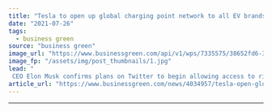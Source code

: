```yaml
---
title: "Tesla to open up global charging point network to all EV brands"
date: "2021-07-26"
tags: 
  - business green
source: "business green"
image_url: "https://www.businessgreen.com/api/v1/wps/7335575/38652fd6-3d14-46f2-a246-29325ecf5128/2/0-0-Supercharger-06-185x114.jpg"
image_fp: "/assets/img/post_thumbnails/1.jpg"
lead: "
 CEO Elon Musk confirms plans on Twitter to begin allowing access to rival EV brands at its US supercharger network later this year, with global network to follow suit ..."
article_url: "https://www.businessgreen.com/news/4034957/tesla-open-global-charging-point-network-ev-brands"
---
```


---
